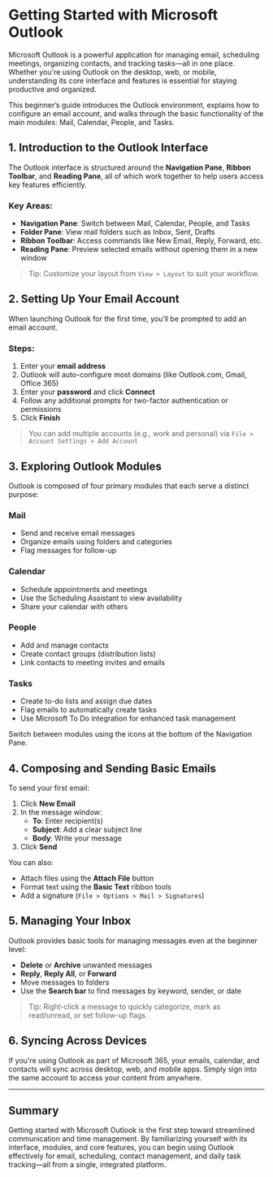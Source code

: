 # Getting Started with Microsoft Outlook

Microsoft Outlook is a powerful application for managing email, scheduling meetings, organizing contacts, and tracking tasks—all in one place. Whether you're using Outlook on the desktop, web, or mobile, understanding its core interface and features is essential for staying productive and organized.

This beginner’s guide introduces the Outlook environment, explains how to configure an email account, and walks through the basic functionality of the main modules: Mail, Calendar, People, and Tasks.

## 1. Introduction to the Outlook Interface

The Outlook interface is structured around the **Navigation Pane**, **Ribbon Toolbar**, and **Reading Pane**, all of which work together to help users access key features efficiently.

### Key Areas:
- **Navigation Pane**: Switch between Mail, Calendar, People, and Tasks
- **Folder Pane**: View mail folders such as Inbox, Sent, Drafts
- **Ribbon Toolbar**: Access commands like New Email, Reply, Forward, etc.
- **Reading Pane**: Preview selected emails without opening them in a new window

> Tip: Customize your layout from `View > Layout` to suit your workflow.

## 2. Setting Up Your Email Account

When launching Outlook for the first time, you’ll be prompted to add an email account.

### Steps:
1. Enter your **email address**
2. Outlook will auto-configure most domains (like Outlook.com, Gmail, Office 365)
3. Enter your **password** and click **Connect**
4. Follow any additional prompts for two-factor authentication or permissions
5. Click **Finish**

> You can add multiple accounts (e.g., work and personal) via `File > Account Settings > Add Account`

## 3. Exploring Outlook Modules

Outlook is composed of four primary modules that each serve a distinct purpose:

### Mail
- Send and receive email messages
- Organize emails using folders and categories
- Flag messages for follow-up

### Calendar
- Schedule appointments and meetings
- Use the Scheduling Assistant to view availability
- Share your calendar with others

### People
- Add and manage contacts
- Create contact groups (distribution lists)
- Link contacts to meeting invites and emails

### Tasks
- Create to-do lists and assign due dates
- Flag emails to automatically create tasks
- Use Microsoft To Do integration for enhanced task management

Switch between modules using the icons at the bottom of the Navigation Pane.

## 4. Composing and Sending Basic Emails

To send your first email:

1. Click **New Email**
2. In the message window:
   - **To**: Enter recipient(s)
   - **Subject**: Add a clear subject line
   - **Body**: Write your message
3. Click **Send**

You can also:
- Attach files using the **Attach File** button
- Format text using the **Basic Text** ribbon tools
- Add a signature (`File > Options > Mail > Signatures`)

## 5. Managing Your Inbox

Outlook provides basic tools for managing messages even at the beginner level:

- **Delete** or **Archive** unwanted messages
- **Reply**, **Reply All**, or **Forward**
- Move messages to folders
- Use the **Search bar** to find messages by keyword, sender, or date

> Tip: Right-click a message to quickly categorize, mark as read/unread, or set follow-up flags.

## 6. Syncing Across Devices

If you're using Outlook as part of Microsoft 365, your emails, calendar, and contacts will sync across desktop, web, and mobile apps. Simply sign into the same account to access your content from anywhere.

---

## Summary

Getting started with Microsoft Outlook is the first step toward streamlined communication and time management. By familiarizing yourself with its interface, modules, and core features, you can begin using Outlook effectively for email, scheduling, contact management, and daily task tracking—all from a single, integrated platform.
